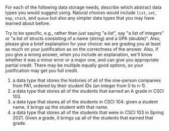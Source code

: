 For each of the following data storage needs, describe which abstract data types you would suggest using. Natural choices would include `list`, `set`, `map`, `stack`, and `queue` but also any simpler data types that you may have learned about before. 

Try to be specific, e.g., rather than just saying "a list", say "a list of integers" or "a list of structs consisting of a name (string) and a GPA (double)". Also, please give a brief explanation for your choice: we are grading you at least as much on your justification as on the correctness of the answer.  Also, if you give a wrong answer, when you include an explanation, we'll know whether it was a minor error or a major one, and can give you appropriate partial credit.  There may be multiple equally good options, so your justification may get you full credit.

1. a data type that stores the histories of all of the one-person companies from PA1, ordered by their student IDs (an integer from 0 to n-1).
2. a data type that stores all of the students that earned an A grade in CSCI 103.
3. a data type that stores all of the students in CSCI 104: given a student name, it brings up the student with that name.
4. a data type that stores all of the students that were in CSCI 103 in Spring 2021. Given a grade, it brings up all of the students that earned that grade.
